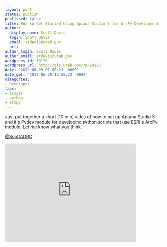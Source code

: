 ```yaml
---
layout: post
status: publish
published: false
title: How to Get Started Using Aptana Studio 3 for ArcPy Development (Screencast)
author:
  display_name: Scott Davis
  login: Scott Davis
  email: stdavis@utah.gov
  url: ''
author_login: Scott Davis
author_email: stdavis@utah.gov
wordpress_id: 10128
wordpress_url: http://gis.utah.gov/?p=10128
date: '2012-06-28 07:55:23 -0600'
date_gmt: '2012-06-28 13:55:23 -0600'
categories:
- Developer
tags:
- arcgis
- python
- arcpy
---
```

<p>Just put together a short (10 min) video of how to set up Aptana Studio 3 and it's Pydev module for developing python scripts that use ESRI's ArcPy module. Let me know what you think.</p>
<p><a href="https://twitter.com/ScottAGRC" target="_blank">@ScottAGRC</a></p>
<p><iframe src="http://www.youtube.com/embed/72AGGd6-rp8" frameborder="0" width="420" height="315"></iframe></p>
